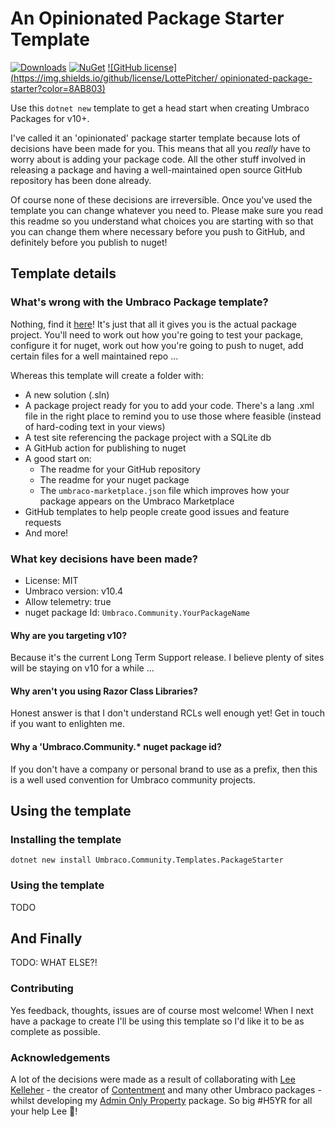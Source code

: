 # An Opinionated Package Starter Template

[![Downloads](https://img.shields.io/nuget/dt/Umbraco.Community.Templates.PackageStarter?color=cc9900)](https://www.nuget.org/packages/Umbraco.Community.Templates.PackageStarter/)
[![NuGet](https://img.shields.io/nuget/vpre/Umbraco.Community.Templates.PackageStarter?color=0273B3)](https://www.nuget.org/packages/Umbraco.Community.Templates.PackageStarter)
[![GitHub license](https://img.shields.io/github/license/LottePitcher/
opinionated-package-starter?color=8AB803)](LICENSE)

Use this `dotnet new` template to get a head start when creating Umbraco Packages for v10+.

I've called it an 'opinionated' package starter template because lots of decisions have been made for you. This means that all you *really* have to worry about is adding your package code. All the other stuff involved in releasing a package and having a well-maintained open source GitHub repository has been done already.

Of course none of these decisions are irreversible. Once you've used the template you can change whatever you need to. Please make sure you read this readme so you understand what choices you are starting with so that you can change them where necessary before you push to GitHub, and definitely before you publish to nuget!

## Template details

### What's wrong with the Umbraco Package template?

Nothing, find it [here](https://docs.umbraco.com/umbraco-cms/extending/packages/creating-a-package#generate-an-empty-package-using-a-template)! It's just that all it gives you is the actual package project. You'll need to work out how you're going to test your package, configure it for nuget, work out how you're going to push to nuget, add certain files for a well maintained repo ...

Whereas this template will create a folder with:

- A new solution (.sln)
- A package project ready for you to add your code. There's a lang .xml file in the right place to remind you to use those where feasible (instead of hard-coding text in your views)
- A test site referencing the package project with a SQLite db
- A GitHub action for publishing to nuget
- A good start on:
   - The readme for your GitHub repository
   - The readme for your nuget package
   - The `umbraco-marketplace.json` file which improves how your package appears on the Umbraco Marketplace
- GitHub templates to help people create good issues and feature requests
- And more!

### What key decisions have been made?

- License: MIT
- Umbraco version: v10.4
- Allow telemetry: true
- nuget package Id: `Umbraco.Community.YourPackageName`

#### Why are you targeting v10?

Because it's the current Long Term Support release. I believe plenty of sites will be staying on v10 for a while ...

#### Why aren't you using Razor Class Libraries?

Honest answer is that I don't understand RCLs well enough yet! Get in touch if you want to enlighten me.

#### Why a 'Umbraco.Community.* nuget package id?

If you don't have a company or personal brand to use as a prefix, then this is a well used convention for Umbraco community projects.

## Using the template

### Installing the template

`dotnet new install Umbraco.Community.Templates.PackageStarter`

### Using the template

TODO

## And Finally

TODO: WHAT ELSE?!

### Contributing

Yes feedback, thoughts, issues are of course most welcome! When I next have a package to create I'll be using this template so I'd like it to be as complete as possible.

### Acknowledgements

A lot of the decisions were made as a result of collaborating with [Lee Kelleher](https://github.com/LeeKelleher) - the creator of [Contentment](https://github.com/leekelleher/umbraco-contentment) and many other Umbraco packages - whilst developing my [Admin Only Property](https://github.com/LottePitcher/umbraco-admin-only-property) package. So big #H5YR for all your help Lee 🙏!